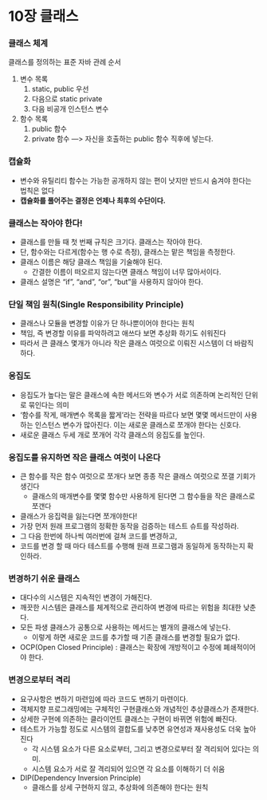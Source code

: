 # 10장 클래스

### 클래스 체계

클래스를 정의하는 표준 자바 관례 순서

1. 변수 목록 
    1. static, public 우선
    2. 다음으로 static private
    3. 다음 비공개 인스턴스 변수
2. 함수 목록
    1. public 함수
    2. private 함수 —> 자신을 호출하는 public 함수 직후에 넣는다.

### 캡슐화

- 변수와 유틸리티 함수는 가능한 공개하지 않는 편이 낫지만 반드시 숨겨야 한다는 법칙은 없다
- **캡슐화를 풀어주는 결정은 언제나 최후의 수단이다.**

### 클래스는 작아야 한다!

- 클래스를 만들 때 첫 번째 규칙은 크기다. 클래스는 작아야 한다.
- 단, 함수와는 다르게(함수는 행 수로 측정), 클래스는 맡은 책임을 측정한다.
- 클래스 이름은 해당 클래스 책임을 기술해야 된다.
    - 간결한 이름이 떠오르지 않는다면 클래스 책임이 너무 많아서이다.
- 클래스 설명은 “if”, “and”, “or”, “but”을 사용하지 않아야 한다.

### 단일 책임 원칙(Single Responsibility Principle)

- 클래스나 모듈을 변경할 이유가 단 하나뿐이어야 한다는 원칙
- 책임, 즉 변경할 이유를 파악하려고 애쓰다 보면 추상화 하기도 쉬워진다
- 따라서 큰 클래스 몇개가 아니라 작은 클래스 여럿으로 이뤄진 시스템이 더 바람직하다.

### 응집도

- 응집도가 높다는 말은 클래스에 속한 메서드와 변수가 서로 의존하며 논리적인 단위로 묶인다는 의미
- ‘함수를 작게, 매개변수 목록을 짧게’라는 전략을 따르다 보면 몇몇 메서드만이 사용하는 인스턴스 변수가 많아진다. 이는 새로운 클래스로 쪼개야 한다는 신호다.
- 새로운 클래스 두세 개로 쪼개어 각각 클래스의 응집도를 높인다.

### 응집도를 유지하면 작은 클래스 여럿이 나온다

- 큰 함수를 작은 함수 여럿으로 쪼개다 보면 종종 작은 클래스 여럿으로 쪼갤 기회가 생긴다
    - 클래스의 매개변수를 몇몇 함수만 사용하게 된다면 그 함수들을 작은 클래스로 쪼갠다
- 클래스가 응집력을 잃는다면 쪼개야한다!
- 가장 먼저 원래 프로그램의 정확한 동작을 검증하는 테스트 슈트를 작성하라.
- 그 다음 한번에 하나씩 여러번에 걸쳐 코드를 변경하고,
- 코드를 변경 할 때 마다 테스트를 수행해 원래 프로그램과 동일하게 동작하는지 확인하라.

### 변경하기 쉬운 클래스

- 대다수의 시스템은 지속적인 변경이 가해진다.
- 깨끗한 시스템은 클래스를 체계적으로 관리하여 변경에 따르는 위험을 최대한 낮춘다.
- 모든 파생 클래스가 공통으로 사용하는 메서드는 별개의 클래스에 넣는다.
    - 이렇게 하면 새로운 코드를 추가할 때 기존 클래스를 변경할 필요가 없다.
- OCP(Open Closed Principle) : 클래스는 확장에 개방적이고 수정에 폐쇄적이어야 한다.

### 변경으로부터 격리

- 요구사항은 변하기 마련임에 따라 코드도 변하기 마련이다.
- 객체지향 프로그래밍에는 구체적인  구현클래스와 개념적인 추상클래스가 존재한다.
- 상세한 구현에 의존하는 클라이언트 클래스는 구현이 바뀌면 위험에 빠진다.
- 테스트가 가능할 정도로 시스템의 결합도를 낮추면 유연성과 재사용성도 더욱 높아진다
    - 각 시스템 요소가 다른 요소로부터, 그리고 변경으로부터 잘 격리되어 있다는 의미.
    - 시스템 요소가 서로 잘 격리되어 있으면 각 요소를 이해하기 더 쉬움
- DIP(Dependency Inversion Principle)
    - 클래스를 상세 구현하지 않고, 추상화에 의존해야 한다는 원칙